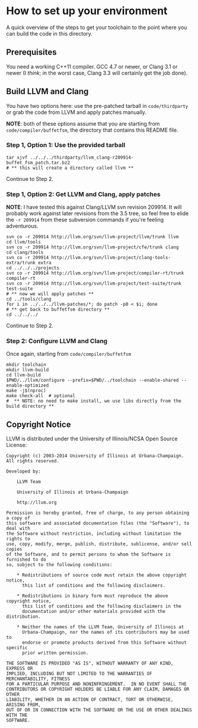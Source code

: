 # How to set up your environment #

A quick overview of the steps to get your toolchain to the point where
you can build the code in this directory.

## Prerequisites ##

You need a working C++11 compiler. GCC 4.7 or newer, or Clang 3.1 or
newer (I *think*; in the worst case, Clang 3.3 will certainly get
the job done).

## Build LLVM and Clang ##

You have two options here: use the pre-patched tarball in
`code/thirdparty` or grab the code from LLVM and apply patches manually.

**NOTE**: both of these options assume that you are starting from
`code/compiler/buffetfsm`, the directory that contains this
README file.

### Step 1, Option 1: Use the provided tarball ###

    tar xjvf ../../../thirdparty/llvm_clang-r209914-buffet_fsm_patch.tar.bz2
    # ** this will create a directory called llvm **

Continue to Step 2.

### Step 1, Option 2: Get LLVM and Clang, apply patches ###

**NOTE**: I have tested this against Clang/LLVM svn revision 209914. It
will probably work against later revisions from the 3.5 tree, so feel
free to elide the `-r 209914` from these subversion commands if you're
feeling adventurous.

    svn co -r 209914 http://llvm.org/svn/llvm-project/llvm/trunk llvm
    cd llvm/tools
    svn co -r 209914 http://llvm.org/svn/llvm-project/cfe/trunk clang
    cd clang/tools
    svn co -r 209914 http://llvm.org/svn/llvm-project/clang-tools-extra/trunk extra
    cd ../../../projects
    svn co -r 209914 http://llvm.org/svn/llvm-project/compiler-rt/trunk compiler-rt
    svn co -r 209914 http://llvm.org/svn/llvm-project/test-suite/trunk test-suite
    # ** now we will apply patches **
    cd ../tools/clang
    for i in ../../../llvm-patches/*; do patch -p0 < $i; done
    # ** get back to buffetfsm directory **
    cd ../../../

Continue to Step 2.

### Step 2: Configure LLVM and Clang ###

Once again, starting from `code/compiler/buffetfsm`

    mkdir toolchain
    mkdir llvm-build
    cd llvm-build
    $PWD/../llvm/configure --prefix=$PWD/../toolchain --enable-shared --enable-optimized
    make -j$(nproc)
    make check-all  # optional
    #  ** NOTE: no need to make install, we use libs directly from the build directory **

## Copyright Notice ##

LLVM is distributed under the University of Illinois/NCSA Open Source License:

    Copyright (c) 2003-2014 University of Illinois at Urbana-Champaign.
    All rights reserved.
    
    Developed by:
    
        LLVM Team
    
        University of Illinois at Urbana-Champaign
    
        http://llvm.org
    
    Permission is hereby granted, free of charge, to any person obtaining a copy of
    this software and associated documentation files (the "Software"), to deal with
    the Software without restriction, including without limitation the rights to
    use, copy, modify, merge, publish, distribute, sublicense, and/or sell copies
    of the Software, and to permit persons to whom the Software is furnished to do
    so, subject to the following conditions:
    
        * Redistributions of source code must retain the above copyright notice,
          this list of conditions and the following disclaimers.
    
        * Redistributions in binary form must reproduce the above copyright notice,
          this list of conditions and the following disclaimers in the
          documentation and/or other materials provided with the distribution.
    
        * Neither the names of the LLVM Team, University of Illinois at
          Urbana-Champaign, nor the names of its contributors may be used to
          endorse or promote products derived from this Software without specific
          prior written permission.
    
    THE SOFTWARE IS PROVIDED "AS IS", WITHOUT WARRANTY OF ANY KIND, EXPRESS OR
    IMPLIED, INCLUDING BUT NOT LIMITED TO THE WARRANTIES OF MERCHANTABILITY, FITNESS
    FOR A PARTICULAR PURPOSE AND NONINFRINGEMENT.  IN NO EVENT SHALL THE
    CONTRIBUTORS OR COPYRIGHT HOLDERS BE LIABLE FOR ANY CLAIM, DAMAGES OR OTHER
    LIABILITY, WHETHER IN AN ACTION OF CONTRACT, TORT OR OTHERWISE, ARISING FROM,
    OUT OF OR IN CONNECTION WITH THE SOFTWARE OR THE USE OR OTHER DEALINGS WITH THE
    SOFTWARE.
